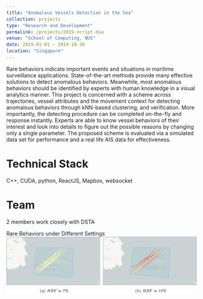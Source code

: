 ```yaml
---
title: "Anomalous Vessels Detection in the Sea"
collection: projects
type: "Research and Development"
permalink: /projects/2019-ncript-dsa
venue: "School of Computing, NUS"
date: 2019-01-01 ~ 2019-10-30
location: "Singapore"
---
```


Rare behaviors indicate important events and situations in maritime surveillance applications. State-of-the-art methods provide many effective solutions to detect anomalous behaviors. Meanwhile, most anomalous behaviors should be identified by experts with human knowledge in a visual analytics manner. This project is concerned with a scheme across trajectories, vessel attributes and the movement context for detecting anomalous behaviors through kNN-based clustering, and verification. More importantly, the detecting procedure can be completed on-the-fly and response instantly. Experts are able to know vessel behaviors of their interest and look into details to figure out the possible reasons by changing only a single parameter. The proposed scheme is evaluated via a simulated data set for performance and a real life AIS data for effectiveness.

Technical Stack
======
C++, CUDA, python, ReactJS, Mapbox, websocket

Team
======
2 members work closely with DSTA

Rare Behaviors under Different Settings
<img src='../images/rare-behavior.jpg'>